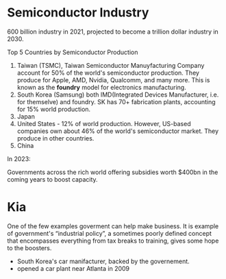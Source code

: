 
# Semiconductor Industry

600 billion industry in 2021, projected to become a trillion dollar industry in 2030.

Top 5 Countries by Semiconductor Production

1. Taiwan (TSMC), Taiwan Semiconductor Manuyfacturing Company account for 50% of the world's semiconductor production. They produce for Apple, AMD, Nvidia, Qualcomm, and many more. This is known as the **foundry** model for electronics manufacturing.
2. South Korea (Samsung) both IMD(Integrated Devices Manufacturer, i.e. for themselve) and foundry. SK has 70+ fabrication plants, accounting for 15% world production.
3. Japan
4. United States - 12% of world production. However, US-based companies own about 46% of the world's semiconductor market. They produce in other countries.
5. China


In 2023: 

Governments across the rich world offering subsidies worth $400bn in the coming years to boost capacity.



# Kia

One of the few examples goverment can help make business. It is example of government's “industrial policy”, a sometimes poorly defined concept that encompasses everything from tax breaks to training, gives some hope to the boosters. 

- South Korea's car manifacturer, backed by the governement.
- opened a car plant near Atlanta in 2009
